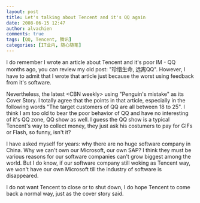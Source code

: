 ```yaml
---
layout: post
title: Let's talking about Tencent and it's QQ again
date: 2008-06-15 12:47
author: alvachien
comments: true
tags: [QQ, Tencent, 腾讯]
categories: [IT业内, 随心随笔]
---
```

I do remember I wrote an article about Tencent and it's poor IM - QQ months ago, you can review my old post: "珍惜生命, 远离QQ". However, I have to admit that I wrote that article just because the worst using feedback from it's software.

Nevertheless, the latest &lt;CBN weekly&gt; using "Penguin's mistake" as its Cover Story. I totally agree that the points in that article, especially in the following words "The target customers of QQ are all between 18 to 25". I think I am too old  to bear the poor behavior of QQ and have no interesting of it's QQ zone, QQ show as well. I guess the QQ show is a typical Tencent's way to collect money, they just ask his costumers to pay for GIFs or Flash, so funny, isn't it?

I have asked myself for years: why there are no huge software company in China. Why we can't own our Microsoft, our own SAP? I think they must be various reasons for our software companies can't grow biggest among the world. But I do know, if our software company still woking as Tencent way, we won't have our own Microsoft till the industry of software is disappeared.

I do not want Tencent to close or to shut down, I do hope Tencent to come back a normal way, just as the cover story said.
